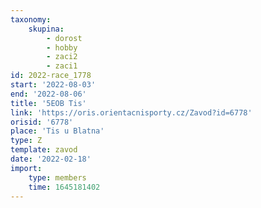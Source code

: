 ```yaml
---
taxonomy:
    skupina:
        - dorost
        - hobby
        - zaci2
        - zaci1
id: 2022-race_1778
start: '2022-08-03'
end: '2022-08-06'
title: '5EOB Tis'
link: 'https://oris.orientacnisporty.cz/Zavod?id=6778'
orisid: '6778'
place: 'Tis u Blatna'
type: Z
template: zavod
date: '2022-02-18'
import:
    type: members
    time: 1645181402
---
```


